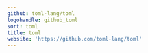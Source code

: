 ```yaml
---
github: toml-lang/toml
logohandle: github_toml
sort: toml
title: toml
website: 'https://github.com/toml-lang/toml'
---
```

